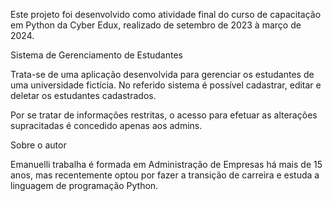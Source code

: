 Este projeto foi desenvolvido como atividade final do curso de capacitação em Python da Cyber Edux, realizado de setembro de 2023 à março de 2024. 

Sistema de Gerenciamento de Estudantes


Trata-se de uma aplicação desenvolvida para gerenciar os estudantes de uma universidade fictícia. No referido sistema é possível cadastrar, editar e deletar os estudantes cadastrados. 

Por se tratar de informações restritas, o acesso para efetuar as alterações supracitadas é concedido apenas aos admins.


Sobre o autor

Emanuelli trabalha é formada em Administração de Empresas há mais de 15 anos, mas recentemente optou por fazer a transição de carreira e estuda a linguagem de programação Python. 